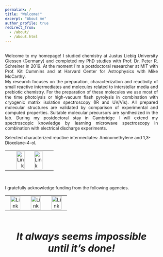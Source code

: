 ```yaml
---
permalink: /
title: "Welcome!"
excerpt: "About me"
author_profile: true
redirect_from: 
  - /about/
  - /about.html
---
```



<p style='text-align: justify;'> 
<br/>Welcome to my homepage! I studied chemistry at Justus Liebig University Giessen (Germany) and completed my PhD studies with Prof. Dr. Peter R. Schreiner in 2019. 
At the moment I'm a postdoctoral researcher at MIT with Prof. Kit Cummins and at Harvard Center for Astrophysics with Mike McCarthy.<br/>
My research focuses on the preparation, characterization and reactivity of small reactive intermediates and molecules related to interstellar media and prebiotic chemistry. 
For the preparation of these molecules we use most of the time photolysis or high-vacuum flash pyrolysis in combination with cryogenic matrix isolation spectroscopy (IR and UV/Vis). 
All prepared molecular structures are validated by comparison of experimental and computed properties. Suitable molecular precursors are synthesized in the lab. 
During my postdoctoral stay in Cambridge I will extend my spectroscopic knowledge by learning microwave spectroscopy in combination with electrical discharge experiments.</p>


Selected characterized reactive intermediates: Aminomethylene and 1,3-Dioxolane-4-ol.<br/>


<style>
table, th, td {
  border: transparent;
}
</style>
<table>
  <tr>
    <td style="width:45%;" align="right" valign="middle"><a href="http://doi.org/10.1002/anie.201800679"><img src="https://AKEckhardt.github.io/images/ACIE.png" alt="Link" width="70%" height="auto%" align="middle"></a></td>
    <td style="width:10%;" align="center" valign="middle"></td>
	<td style="width:45%;" align="left" valign="middle"><a href="http://doi.org/10.1021/jacs.8b07480"><img src="https://AKEckhardt.github.io/images/JACS.png" alt="Link" width="70%" height="auto%" align="middle"></a></td>
  </tr>
</table><br/>


I gratefully acknowledge funding from the following agencies.<br/>


<table>
  <tr>
    <td style="width:33%;" align="center" valign="middle"><a href="http://www.humboldt-foundation.de"><img src="https://AKEckhardt.github.io/images/Humboldt.png" alt="Link" width="80%" height="auto%" align="middle"></a></td>
    <td style="width:33%;" align="center" valign="middle"><a href="https://www.vci.de/fonds/startseite.jsp"><img src="https://AKEckhardt.github.io/images/FCI.png" alt="Link" width="80%" height="auto%" align="middle"></a></td>
    <td style="width:33%;" align="center" valign="middle"><a href="https://www.gdch.de/"><img src="https://AKEckhardt.github.io/images/GDCh.png" alt="Link" width="80%" height="auto%" align="middle"></a></td>
  </tr>
</table><br/><br/>



<p align="center"> <font size="6"><i><b>It always seems impossible until it’s done!</b></i></font></p>

